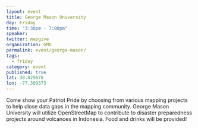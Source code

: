 ```yaml
---
layout: event
title: George Mason University
day: Friday
time: "3:30pm - 7:00pm"
speaker: 
twitter: mapgive
organization: GMU
permalink: event/george-mason/
tags: 
  - friday
category: event
published: true
lat: 38.829678
lon: -77.309373
---
```


Come show your Patriot Pride by choosing from various mapping projects to help close data gaps in the mapping community. George Mason University will utilize OpenStreetMap to contribute to disaster preparedness projects around volcanoes in Indonesia. Food and drinks will be provided!




 

